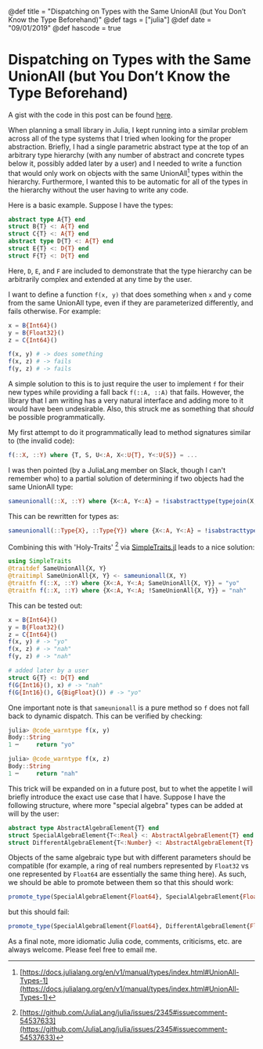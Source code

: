 @def title = "Dispatching on Types with the Same UnionAll (but You Don’t Know the Type Beforehand)"
@def tags = ["julia"]
@def date = "09/01/2019"
@def hascode = true

# Dispatching on Types with the Same UnionAll (but You Don’t Know the Type Beforehand)

A gist with the code in this post can be found [here](https://gist.github.com/mcognetta/a468889c2ea53b49d080c6d764f3b6da). 

When planning a small library in Julia, I kept running into a similar problem across all of the type systems that I tried when looking for the proper abstraction. Briefly, I had a single parametric abstract type at the top of an arbitrary type hierarchy (with any number of abstract and concrete types below it, possibly added later by a user) and I needed to write a function that would only work on objects with the same UnionAll[^1] types within the hierarchy. Furthermore, I wanted this to be automatic for all of the types in the hierarchy without the user having to write any code.

Here is a basic example. Suppose I have the types:

```julia
abstract type A{T} end
struct B{T} <: A{T} end
struct C{T} <: A{T} end
abstract type D{T} <: A{T} end
struct E{T} <: D{T} end
struct F{T} <: D{T} end
```
Here, `D`, `E`, and `F` are included to demonstrate that the type hierarchy can be arbitrarily complex and extended at any time by the user.

I want to define a function `f(x, y)` that does something when `x` and `y` come from the same UnionAll type, even if they are parameterized differently, and fails otherwise. For example:
```julia
x = B{Int64}()
y = B{Float32}()
z = C{Int64}()

f(x, y) # -> does something
f(x, z) # -> fails
f(y, z) # -> fails
```

A simple solution to this is to just require the user to implement `f` for their new types while providing a fall back `f(::A, ::A)` that fails. However, the library that I am writing has a very natural interface and adding more to it would have been undesirable. Also, this struck me as something that *should* be possible programmatically.

My first attempt to do it programmatically lead to method signatures similar to (the invalid code):

```julia
f(::X, ::Y) where {T, S, U<:A, X<:U{T}, Y<:U{S}} = ...
```

I was then pointed (by a JuliaLang member on Slack, though I can't remember who) to a partial solution of determining if two objects had the same UnionAll type:
```julia
sameunionall(::X, ::Y) where {X<:A, Y<:A} = !isabstracttype(typejoin(X, Y))
```
This can be rewritten for types as:
```julia
sameunionall(::Type{X}, ::Type{Y}) where {X<:A, Y<:A} = !isabstracttype(typejoin(X, Y))
```

Combining this with 'Holy-Traits' [^2] via [SimpleTraits.jl](https://github.com/mauro3/SimpleTraits.jl) leads to a nice solution:
```julia
using SimpleTraits
@traitdef SameUnionAll{X, Y}
@traitimpl SameUnionAll{X, Y} <- sameunionall(X, Y)
@traitfn f(::X, ::Y) where {X<:A, Y<:A; SameUnionAll{X, Y}} = "yo"
@traitfn f(::X, ::Y) where {X<:A, Y<:A; !SameUnionAll{X, Y}} = "nah"
```
This can be tested out:
```julia
x = B{Int64}()
y = B{Float32}()
z = C{Int64}()
f(x, y) # -> "yo"
f(x, z) # -> "nah"
f(y, z) # -> "nah"

# added later by a user
struct G{T} <: D{T} end
f(G{Int16}(), x) # -> "nah"
f(G{Int16}(), G{BigFloat}()) # -> "yo"
```

One important note is that `sameunionall` is a pure method so `f` does not fall back to dynamic dispatch. This can be verified by checking:
```julia
julia> @code_warntype f(x, y)
Body::String
1 ─     return "yo"

julia> @code_warntype f(x, z)
Body::String
1 ─     return "nah"
```

This trick will be expanded on in a future post, but to whet the appetite I will briefly introduce the exact use case that I have. Suppose I have the following structure, where more "special algebra" types can be added at will by the user:
```julia
abstract type AbstractAlgebraElement{T} end
struct SpecialAlgebraElement{T<:Real} <: AbstractAlgebraElement{T} end
struct DifferentAlgebraElement{T<:Number} <: AbstractAlgebraElement{T} end
```

Objects of the same algebraic type but with different parameters should be compatible (for example, a ring of real numbers represented by `Float32` vs one represented by `Float64` are essentially the same thing here). As such, we should be able to promote between them so that this should work:
```julia
promote_type(SpecialAlgebraElement{Float64}, SpecialAlgebraElement{Float16}) # -> SpecialAlgebraElement{Float64}
```
but this should fail:
```julia
promote_type(SpecialAlgebraElement{Float64}, DifferentAlgebraElement{Float16})
```

As a final note, more idiomatic Julia code, comments, criticisms, etc. are always welcome. Please feel free to email me.

[^1]: [https://docs.julialang.org/en/v1/manual/types/index.html#UnionAll-Types-1](https://docs.julialang.org/en/v1/manual/types/index.html#UnionAll-Types-1)
[^2]: [https://github.com/JuliaLang/julia/issues/2345#issuecomment-54537633](https://github.com/JuliaLang/julia/issues/2345#issuecomment-54537633)